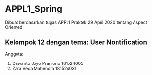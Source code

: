 # APPL1_Spring
Dibuat berdasarkan tugas APPL1 Praktek 29 April 2020 tentang Aspect Oriented
## Kelompok 12 dengan tema: User Nontification
Anggota:
1. Dewanto Joyo Pramono 181524005
2. Zara Veda Mahendra 181524031
